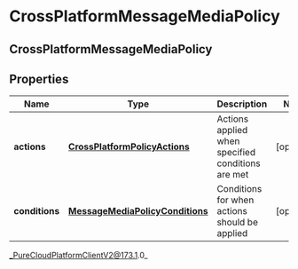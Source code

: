 # CrossPlatformMessageMediaPolicy

## CrossPlatformMessageMediaPolicy

## Properties

|Name | Type | Description | Notes|
|------------ | ------------- | ------------- | -------------|
| **actions** | [**CrossPlatformPolicyActions**](CrossPlatformPolicyActions) | Actions applied when specified conditions are met | [optional] |
| **conditions** | [**MessageMediaPolicyConditions**](MessageMediaPolicyConditions) | Conditions for when actions should be applied | [optional] |



_PureCloudPlatformClientV2@173.1.0_
